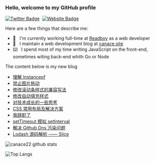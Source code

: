### Hello, welcome to my GitHub profile

[![Twitter Badge](https://img.shields.io/badge/-@Canace22-1ca0f1?style=flat-square&labelColor=1ca0f1&logo=twitter&logoColor=white&link=https://twitter.com/CanaceSteve)](https://twitter.com/CanaceSteve)&nbsp;&nbsp;[![Website Badge](https://img.shields.io/badge/-canace.site-0d3b73?style=flat-square&logo=website&logoColor=white&link=https://canace.site/)](https://canace.site/)

Here are a few things that describe me:

- 💼&nbsp;&nbsp; I'm currently working full-time at [Readboy](https://www.readboy.com/) as a web developer
- 📝&nbsp;&nbsp; I maintain a web development blog at [canace.site](https://canace.site/)
- ⌨️&nbsp;&nbsp; I spend most of my time writing JavaScript on the front-end, sometimes witing back-end whith Go or Node

The content below is my new blog

<!-- BLOG-POST-LIST:START -->
- [理解 Instanceof](https://canace.site/%E7%90%86%E8%A7%A3instanceof/)
- [禁止图片拖动](https://canace.site/%E7%A6%81%E6%AD%A2%E5%9B%BE%E7%89%87%E6%8B%96%E5%8A%A8/)
- [修改滚动条样式的兼容写法](https://canace.site/%E4%BF%AE%E6%94%B9%E6%BB%9A%E5%8A%A8%E6%9D%A1%E6%A0%B7%E5%BC%8F%E7%9A%84%E5%85%BC%E5%AE%B9%E5%86%99%E6%B3%95/)
- [修改自动填充样式](https://canace.site/%E4%BF%AE%E6%94%B9%E8%87%AA%E5%8A%A8%E5%A1%AB%E5%85%85%E6%A0%B7%E5%BC%8F/)
- [对技术成长的一些思考](https://canace.site/%E5%85%B3%E4%BA%8E%E6%8A%80%E6%9C%AF%E6%88%90%E9%95%BF%E7%9A%84%E4%B8%80%E4%BA%9B%E6%80%9D%E8%80%83/)
- [CSS 常用布局及解决方案](https://canace.site/css%E5%B8%83%E5%B1%80%E7%AF%87/)
- [我辞职了](https://canace.site/%E6%88%91%E8%BE%9E%E8%81%8C%E4%BA%86/)
- [setTimeout 模拟 setInterval](https://canace.site/setTimeout%E6%A8%A1%E6%8B%9FsetInterval/)
- [解决 Github Dns 污染问题](https://canace.site/%E8%A7%A3%E5%86%B3github-dns%E6%B1%A1%E6%9F%93%E9%97%AE%E9%A2%98/)
- [Lodash 源码解析 —— Slice](https://canace.site/lodash%E6%BA%90%E7%A0%81%E8%A7%A3%E6%9E%90%E2%80%94%E2%80%94array-slice/)
<!-- BLOG-POST-LIST:END -->

![canace22 github stats](https://github-readme-stats.vercel.app/api?username=canace22&count_private=true&show_icons=true&theme=vue)

![Top Langs](https://github-readme-stats.vercel.app/api/top-langs/?username=canace22&count_private=true&layout=compact)



